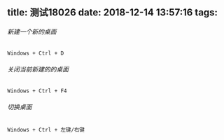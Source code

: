 title: 测试18026
date: 2018-12-14 13:57:16
tags:
---
###### 新建一个新的桌面
```
Windows + Ctrl + D
```
###### 关闭当前新建的的桌面
```
Windows + Ctrl + F4
```
<!--more-->
###### 切换桌面
```
Windows + Ctrl + 左键/右键
```